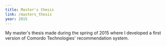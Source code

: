 ```yaml
---
title: Master's thesis
link: /masters_thesis
year: 2015
---
```


My master's thesis made during the spring of 2015 where I developed a first version of Comordo Technologies' recommendation system.
